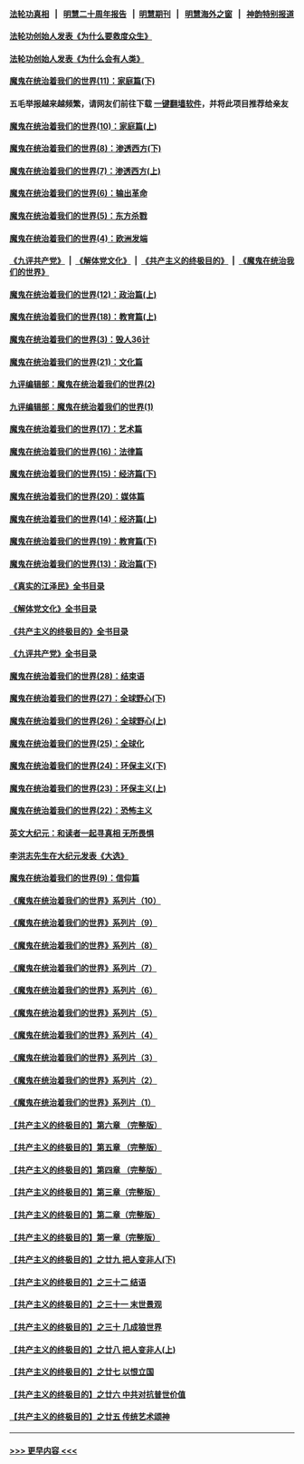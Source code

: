 #### [法轮功真相](https://github.com/gfw-breaker/truth/blob/master/README.md?t=0) &nbsp;&nbsp;|&nbsp;&nbsp; [明慧二十周年报告](https://github.com/gfw-breaker/mh-reports/blob/master/README.md?t=0) &nbsp;&nbsp;|&nbsp;&nbsp;[明慧期刊](https://github.com/gfw-breaker/mh-qikan) &nbsp;&nbsp;|&nbsp;&nbsp; [明慧海外之窗](https://github.com/gfw-breaker/mh-news/blob/master/README.md?t=0) &nbsp;&nbsp;|&nbsp;&nbsp; [神韵特别报道](https://github.com/gfw-breaker/mh-news/blob/master/shenyun.md?t=0)
#### [法轮功创始人发表《为什么要救度众生》](../pages/nsc422/n13975246.md?t=05032143) 
#### [法轮功创始人发表《为什么会有人类》](../pages/nsc422/n13912117.md?t=05032143) 
#### [魔鬼在统治着我们的世界(11)：家庭篇(下)](../pages/nsc422/n10440961.md?t=05032143) 
#### 五毛举报越来越频繁，请网友们前往下载 [一键翻墙软件](https://github.com/gfw-breaker/ssr-accounts)，并将此项目推荐给亲友
#### [魔鬼在统治着我们的世界(10)：家庭篇(上)](../pages/nsc422/n10435448.md?t=05032143) 
#### [魔鬼在统治着我们的世界(8)：渗透西方(下)](../pages/nsc422/n10429603.md?t=05032143) 
#### [魔鬼在统治着我们的世界(7)：渗透西方(上)](../pages/nsc422/n10426013.md?t=05032143) 
#### [魔鬼在统治着我们的世界(6)：输出革命](../pages/nsc422/n10421536.md?t=05032143) 
#### [魔鬼在统治着我们的世界(5)：东方杀戮](../pages/nsc422/n10417707.md?t=05032143) 
#### [魔鬼在统治着我们的世界(4)：欧洲发端](../pages/nsc422/n10414890.md?t=05032143) 
#### [《九评共产党》](https://github.com/begood0513/9ping.md/blob/master/README.md) &nbsp;|&nbsp; [《解体党文化》](../../../../jtdwh.md/blob/master/README.md)  &nbsp;|&nbsp; [《共产主义的终极目的》](../../../../gczydzjmd.md/blob/master/README.md) &nbsp;|&nbsp; [《魔鬼在统治我们的世界》](../../../../mgztzwmdsj.md/blob/master/README.md) 
#### [魔鬼在统治着我们的世界(12)：政治篇(上)](../pages/nsc422/n10444576.md?t=05032143) 
#### [魔鬼在统治着我们的世界(18)：教育篇(上)](../pages/nsc422/n10526970.md?t=05032143) 
#### [魔鬼在统治着我们的世界(3)：毁人36计](../pages/nsc422/n10411583.md?t=05032143) 
#### [魔鬼在统治着我们的世界(21)：文化篇](../pages/nsc422/n10597706.md?t=05032143) 
#### [九评编辑部：魔鬼在统治着我们的世界(2)](../pages/nsc422/n10410036.md?t=05032143) 
#### [九评编辑部：魔鬼在统治着我们的世界(1)](../pages/nsc422/n10406825.md?t=05032143) 
#### [魔鬼在统治着我们的世界(17)：艺术篇](../pages/nsc422/n10499093.md?t=05032143) 
#### [魔鬼在统治着我们的世界(16)：法律篇](../pages/nsc422/n10485969.md?t=05032143) 
#### [魔鬼在统治着我们的世界(15)：经济篇(下)](../pages/nsc422/n10469975.md?t=05032143) 
#### [魔鬼在统治着我们的世界(20)：媒体篇](../pages/nsc422/n10586579.md?t=05032143) 
#### [魔鬼在统治着我们的世界(14)：经济篇(上)](../pages/nsc422/n10457370.md?t=05032143) 
#### [魔鬼在统治着我们的世界(19)：教育篇(下)](../pages/nsc422/n10564808.md?t=05032143) 
#### [魔鬼在统治着我们的世界(13)：政治篇(下)](../pages/nsc422/n10448270.md?t=05032143) 
#### [《真实的江泽民》全书目录](../pages/nsc422/n13721399.md?t=05032143) 
#### [《解体党文化》全书目录](../pages/nsc422/n13721157.md?t=05032143) 
#### [《共产主义的终极目的》全书目录](../pages/nsc422/n13721048.md?t=05032143) 
#### [《九评共产党》全书目录](../pages/nsc422/n13708085.md?t=05032143) 
#### [魔鬼在统治着我们的世界(28)：结束语](../pages/nsc422/n10936246.md?t=05032143) 
#### [魔鬼在统治着我们的世界(27)：全球野心(下)](../pages/nsc422/n10928319.md?t=05032143) 
#### [魔鬼在统治着我们的世界(26)：全球野心(上)](../pages/nsc422/n10900318.md?t=05032143) 
#### [魔鬼在统治着我们的世界(25)：全球化](../pages/nsc422/n10788205.md?t=05032143) 
#### [魔鬼在统治着我们的世界(24)：环保主义(下)](../pages/nsc422/n10695307.md?t=05032143) 
#### [魔鬼在统治着我们的世界(23)：环保主义(上)](../pages/nsc422/n10688613.md?t=05032143) 
#### [魔鬼在统治着我们的世界(22)：恐怖主义](../pages/nsc422/n10614727.md?t=05032143) 
#### [英文大纪元：和读者一起寻真相 无所畏惧](../pages/nsc422/n12542027.md?t=05032143) 
#### [李洪志先生在大纪元发表《大选》](../pages/nsc422/n12534746.md?t=05032143) 
#### [魔鬼在统治着我们的世界(9)：信仰篇](../pages/nsc422/n10432159.md?t=05032143) 
#### [《魔鬼在统治着我们的世界》系列片（10）](../pages/nsc422/n12292670.md?t=05032143) 
#### [《魔鬼在统治着我们的世界》系列片（9）](../pages/nsc422/n12290859.md?t=05032143) 
#### [《魔鬼在统治着我们的世界》系列片（8）](../pages/nsc422/n12287445.md?t=05032143) 
#### [《魔鬼在统治着我们的世界》系列片（7）](../pages/nsc422/n12283425.md?t=05032143) 
#### [《魔鬼在统治着我们的世界》系列片（6）](../pages/nsc422/n12282314.md?t=05032143) 
#### [《魔鬼在统治着我们的世界》系列片（5）](../pages/nsc422/n12281419.md?t=05032143) 
#### [《魔鬼在统治着我们的世界》系列片（4）](../pages/nsc422/n12274024.md?t=05032143) 
#### [《魔鬼在统治着我们的世界》系列片（3）](../pages/nsc422/n12271322.md?t=05032143) 
#### [《魔鬼在统治着我们的世界》系列片（2）](../pages/nsc422/n12269049.md?t=05032143) 
#### [《魔鬼在统治着我们的世界》系列片（1）](../pages/nsc422/n12267575.md?t=05032143) 
#### [【共产主义的终极目的】第六章 （完整版）](../pages/nsc422/n11428913.md?t=05032143) 
#### [【共产主义的终极目的】第五章 （完整版）](../pages/nsc422/n11428912.md?t=05032143) 
#### [【共产主义的终极目的】第四章 （完整版）](../pages/nsc422/n11428907.md?t=05032143) 
#### [【共产主义的终极目的】第三章（完整版）](../pages/nsc422/n11428848.md?t=05032143) 
#### [【共产主义的终极目的】第二章（完整版）](../pages/nsc422/n11428831.md?t=05032143) 
#### [【共产主义的终极目的】第一章（完整版）](../pages/nsc422/n11417651.md?t=05032143) 
#### [【共产主义的终极目的】之廿九 把人变非人(下)](../pages/nsc422/n11344140.md?t=05032143) 
#### [【共产主义的终极目的】之三十二 结语](../pages/nsc422/n11360535.md?t=05032143) 
#### [【共产主义的终极目的】之三十一 末世景观](../pages/nsc422/n11351129.md?t=05032143) 
#### [【共产主义的终极目的】之三十 几成狼世界](../pages/nsc422/n11348280.md?t=05032143) 
#### [【共产主义的终极目的】之廿八 把人变非人(上)](../pages/nsc422/n11340492.md?t=05032143) 
#### [【共产主义的终极目的】之廿七 以恨立国](../pages/nsc422/n11336944.md?t=05032143) 
#### [【共产主义的终极目的】之廿六 中共对抗普世价值](../pages/nsc422/n11324785.md?t=05032143) 
#### [【共产主义的终极目的】之廿五 传统艺术颂神](../pages/nsc422/n11296396.md?t=05032143) 

----
#### [ >>> 更早内容 <<< ](../indexes/nsc422-earlier.md)
